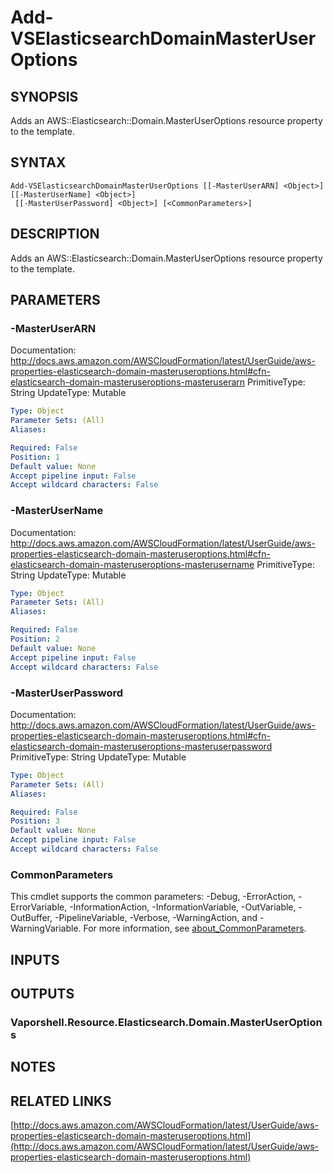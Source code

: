 # Add-VSElasticsearchDomainMasterUserOptions

## SYNOPSIS
Adds an AWS::Elasticsearch::Domain.MasterUserOptions resource property to the template.

## SYNTAX

```
Add-VSElasticsearchDomainMasterUserOptions [[-MasterUserARN] <Object>] [[-MasterUserName] <Object>]
 [[-MasterUserPassword] <Object>] [<CommonParameters>]
```

## DESCRIPTION
Adds an AWS::Elasticsearch::Domain.MasterUserOptions resource property to the template.

## PARAMETERS

### -MasterUserARN
Documentation: http://docs.aws.amazon.com/AWSCloudFormation/latest/UserGuide/aws-properties-elasticsearch-domain-masteruseroptions.html#cfn-elasticsearch-domain-masteruseroptions-masteruserarn
PrimitiveType: String
UpdateType: Mutable

```yaml
Type: Object
Parameter Sets: (All)
Aliases:

Required: False
Position: 1
Default value: None
Accept pipeline input: False
Accept wildcard characters: False
```

### -MasterUserName
Documentation: http://docs.aws.amazon.com/AWSCloudFormation/latest/UserGuide/aws-properties-elasticsearch-domain-masteruseroptions.html#cfn-elasticsearch-domain-masteruseroptions-masterusername
PrimitiveType: String
UpdateType: Mutable

```yaml
Type: Object
Parameter Sets: (All)
Aliases:

Required: False
Position: 2
Default value: None
Accept pipeline input: False
Accept wildcard characters: False
```

### -MasterUserPassword
Documentation: http://docs.aws.amazon.com/AWSCloudFormation/latest/UserGuide/aws-properties-elasticsearch-domain-masteruseroptions.html#cfn-elasticsearch-domain-masteruseroptions-masteruserpassword
PrimitiveType: String
UpdateType: Mutable

```yaml
Type: Object
Parameter Sets: (All)
Aliases:

Required: False
Position: 3
Default value: None
Accept pipeline input: False
Accept wildcard characters: False
```

### CommonParameters
This cmdlet supports the common parameters: -Debug, -ErrorAction, -ErrorVariable, -InformationAction, -InformationVariable, -OutVariable, -OutBuffer, -PipelineVariable, -Verbose, -WarningAction, and -WarningVariable. For more information, see [about_CommonParameters](http://go.microsoft.com/fwlink/?LinkID=113216).

## INPUTS

## OUTPUTS

### Vaporshell.Resource.Elasticsearch.Domain.MasterUserOptions
## NOTES

## RELATED LINKS

[http://docs.aws.amazon.com/AWSCloudFormation/latest/UserGuide/aws-properties-elasticsearch-domain-masteruseroptions.html](http://docs.aws.amazon.com/AWSCloudFormation/latest/UserGuide/aws-properties-elasticsearch-domain-masteruseroptions.html)

